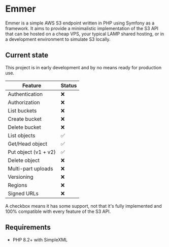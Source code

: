 # Emmer

Emmer is a simple AWS S3 endpoint written in PHP using Symfony as a framework. It aims to provide a minimalistic 
implementation of the S3 API that can be hosted on a cheap VPS, your typical LAMP shared hosting, or in a development
environment to simulate S3 locally.

## Current state

This project is in early development and by no means ready for production use.

| Feature              | Status |
|----------------------|--------|
| Authentication       | ❌ |
| Authorization        | ❌ |
| List buckets         | ❌ |
| Create bucket        | ❌ |
| Delete bucket        | ❌ |
| List objects         | ✅ |
| Get/Head object      | ✅ |
| Put object (v1 + v2) | ✅ |
| Delete object        | ❌ |
| Multi-part uploads   | ❌ |
| Versioning           | ❌ |
| Regions              | ❌ |
| Signed URLs          | ❌ |

A checkbox means it has some support, not that it's fully implemented and 100% compatible with every feature of the S3 API.

## Requirements

* PHP 8.2+ with SimpleXML

